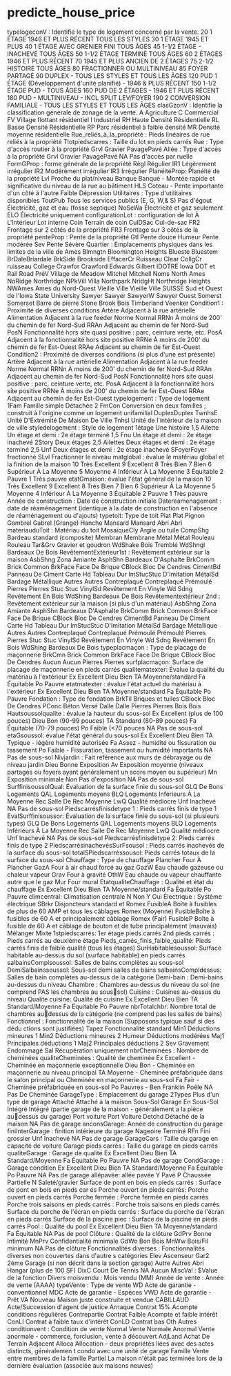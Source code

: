 # predicte_house_price
typelogeconV : Identifie le type de logement concerné par la vente.
20 1 ÉTAGE 1946 ET PLUS RÉCENT TOUS LES STYLES
30 1 ÉTAGE 1945 ET PLUS
40 1 ÉTAGE AVEC GRENIER FINI TOUS ÂGES
45 1-1/2 ÉTAGE - INACHEVÉ TOUS ÂGES
50 1-1/2 ÉTAGE TERMINÉ TOUS ÂGES
60 2 ÉTAGES 1946 ET PLUS RÉCENT
70 1945 ET PLUS ANCIEN DE 2 ÉTAGES
75 2-1/2 HISTOIRE TOUS ÂGES
80 FRACTIONNER OU MULTINIVEAU
85 FOYER PARTAGÉ
90 DUPLEX - TOUS LES STYLES ET TOUS LES ÂGES
120 PUD 1 ÉTAGE (Développement d'unité planifié) - 1946 & PLUS RÉCENT
150 1-1/2 ÉTAGE PUD - TOUS ÂGES
160 PUD DE 2 ÉTAGES - 1946 ET PLUS RÉCENT
180 PUD - MULTINIVEAU - INCL SPLIT LEV/FOYER
190 2 CONVERSION FAMILIALE - TOUS LES STYLES ET TOUS LES ÂGES
clasGzonV : Identifie la classification générale de zonage de la vente.
A Agriculture
C Commercial
FV Village flottant résidentiel
I Industriel
RH Haute Densité Résidentielle
RL Basse Densité Résidentielle
RP Parc résidentiel à faible densité
MR Densité moyenne résidentielle
Rue_reliés_à_la_propriété : Pieds linéaires de rue reliés à la propriété
Tlotpiedscarres : Taille du lot en pieds carrés
Rue : Type d'accès routier à la propriété
Grvl Gravier
PavagePavé
Allée : Type d'accès à la propriété
Grvl Gravier
PavagePavé
NA Pas d'accès par ruelle
FormGProp : forme générale de la propriété
Règl Régulier
IR1 Légèrement irrégulier
IR2 Modérément irrégulier
IR3 Irrégulier
PlanéitéProp: Planéité de la propriété
Lvl Proche du plat/niveau
Banque Banqué - Montée rapide et significative du niveau de la rue au bâtiment
HLS Coteau - Pente importante d'un côté à l'autre
Faible Dépression
Utilitaires : Type d'utilitaires disponibles
ToutPub Tous les services publics (E, G, W,& S)
Pas d'égout Électricité, gaz et eau (fosse septique)
NoSeWa Électricité et gaz seulement
ELO Électricité uniquement
configurationLot : configuration de lot
À L'Intérieur Lot interne
Coin Terrain de coin
CulDSac Cul-de-sac
FR2 Frontage sur 2 côtés de la propriété
FR3 Frontage sur 3 côtés de la propriété
penteProp : Pente de la propriété
Gtl Pente douce
Humeur Pente modérée
Sev Pente Sévère
Quartier : Emplacements physiques dans les limites de la ville de Ames
Blmngtn Bloomington Heights
Blueste Bluestem
BrDaleBriardale
BrkSide Brookside
EffacerCr Ruisseau Clear
CollgCr ruisseau College
Crawfor Crawford
Edwards
Gilbert
IDOTRE Iowa DOT et Rail Road
PréV Village de Meadow
Mitchel Mitchell
Noms North Ames
NoRidge Northridge
NPkVill Villa Northpark
NridgHt Northridge Heights
NWAmes Ames du Nord-Ouest
Vieille Ville Vieille Ville
SUISSE Sud et Ouest de l'Iowa State University
Sawyer Sawyer
SawyerW Sawyer Ouest
Somerst Somerset
Barre de pierre Stone Brook
Bois Timberland
Veenker
Condition1 : Proximité de diverses conditions
Artère Adjacent à la rue artérielle
Alimentation Adjacent à la rue feeder
Norme Normal
RRNn À moins de 200' du chemin de fer Nord-Sud
RRAn Adjacent au chemin de fer Nord-Sud
PosN Fonctionnalité hors site quasi positive : parc, ceinture verte, etc.
PosA Adjacent à la fonctionnalité hors site positive
RRNe À moins de 200' du chemin de fer Est-Ouest
RRAe Adjacent au chemin de fer Est-Ouest
Condition2 : Proximité de diverses conditions (si plus d'une est présente)
Artère Adjacent à la rue artérielle
Alimentation Adjacent à la rue feeder
Norme Normal
RRNn À moins de 200' du chemin de fer Nord-Sud
RRAn Adjacent au chemin de fer Nord-Sud
PosN Fonctionnalité hors site quasi positive : parc, ceinture verte, etc.
PosA Adjacent à la fonctionnalité hors site positive
RRNe À moins de 200' du chemin de fer Est-Ouest
RRAe Adjacent au chemin de fer Est-Ouest
typelogement : Type de logement
1Fam Famille simple Détachée
2 FmCon Conversion en deux familles ; construit à l'origine comme un logement 
unifamilial
DuplexDuplex
TwnhsE Unité D'Extrémité De Maison De Ville
TnhsI Unité de l'intérieur de la maison de ville
styledelogement : Style de logement
1étage Une histoire
1,5 Ailette Un étage et demi : 2e étage terminé
1,5 Fnu Un étage et demi : 2e étage inachevé
2Story Deux étages
2,5 Ailettes Deux étages et demi : 2e étage terminé
2,5 Unf Deux étages et demi : 2e étage inachevé
SFoyerFoyer fractionné
SLvl Fractionner le niveau
matglobal : évalue le matériau global et la finition de la maison
10 Très Excellent
9 Excellent
8 Très Bien
7 Bien
6 Supérieur À La Moyenne
5 Moyenne
4 Inférieur À La Moyenne
3 Équitable
2 Pauvre
1 Très pauvre
etatGmaison: évalue l'état général de la maison
10 Très Excellent
9 Excellent
8 Très Bien
7 Bien
6 Supérieur À La Moyenne
5 Moyenne
4 Inférieur À La Moyenne
3 Équitable
2 Pauvre
1 Très pauvre
Année de construction : Date de construction initiale
Datereamenagement : date de réaménagement (identique à la date de construction en l'absence 
de réaménagement ou d'ajouts)
typetoit: Type de toit
Plat Plat
Pignon
Gambrel Gabrel (Grange)
Hanche
Mansard Mansard
Abri Abri
materiauduToit : Matériau du toit
MosaïqueCly Argile ou tuile
CompShg Bardeau standard (composite)
Membran Membrane
Métal Métal
Rouleau Rouleau
Tar&Grv Gravier et goudron
WdShake Bois Tremblé
WdShngl Bardeaux De Bois
RevêtementExtérieur1st : Revêtement extérieur sur la maison
AsbShng Zona Amiante
AsphShn Bardeaux D'Asphalte
BrkComm Brick Common
BrkFace Face De Brique
CBlock Bloc De Cendres
CimentBd Panneau De Ciment
Carte Hd Tableau Dur
ImStucStuc D'Imitation
MétalSd Bardage Métallique
Autres Autres
Contreplaqué Contreplaqué
Prémoulé
Pierres Pierres
Stuc Stuc
VinylSd Revêtement En Vinyle
Wd Sdng Revêtement En Bois
WdShing Bardeaux De Bois
Revêtementextérieur 2nd : Revêtement extérieur sur la maison (si plus d'un matériau)
AsbShng Zona Amiante
AsphShn Bardeaux D'Asphalte
BrkComm Brick Common
BrkFace Face De Brique
CBlock Bloc De Cendres
CimentBd Panneau De Ciment
Carte Hd Tableau Dur
ImStucStuc D'Imitation
MétalSd Bardage Métallique
Autres Autres
Contreplaqué Contreplaqué
Prémoulé Prémoulé
Pierres Pierres
Stuc Stuc
VinylSd Revêtement En Vinyle
Wd Sdng Revêtement En Bois
WdShing Bardeaux De Bois
typeplacmaçon : Type de placage de maçonnerie
BrkCmn Brick Common
BrkFace Face De Brique
CBlock Bloc De Cendres
Aucun Aucun
Pierres Pierres
surfplacmaçon: Surface de placage de maçonnerie en pieds carrés
qualitematexter: Évalue la qualité du matériau à l'extérieur
Ex Excellent
Dieu Bien
TA Moyenne/standard
Fa Équitable
Po Pauvre
etatmatexter : évalue l'état actuel du matériau à l'extérieur
Ex Excellent
Dieu Bien
TA Moyenne/standard
Fa Équitable
Po Pauvre
Fondation : Type de fondation
BrkTil Briques et tuiles
CBlock Bloc De Cendres
PConc Béton Versé
Dalle Dalle
Pierres Pierres
Bois Bois
Hautsoussolqualite : évalue la hauteur du sous-sol
Ex Excellent (plus de 100 pouces)
Dieu Bon (90-99 pouces)
TA Standard (80-89 pouces)
Fa Équitable (70-79 pouces)
Po Faible (<70 pouces
NA Pas de sous-sol
etaGsoussol: évalue l'état général du sous-sol
Ex Excellent
Dieu Bien
TA Typique - légère humidité autorisée
Fa Assez - humidité ou fissuration ou tassement
Po Faible - Fissuration, tassement ou humidité importants
NA Pas de sous-sol
Nivjardin : Fait référence aux murs de débrayage ou de niveau jardin
Dieu Bonne Exposition
Av Exposition moyenne (niveaux partagés ou foyers ayant généralement un score moyen 
ou supérieur)
Mn Exposition minimale
Non Pas d'exposition
NA Pas de sous-sol
SurffinisoussolQual: Évaluation de la surface finie du sous-sol
GLQ De Bons Logements
QAL Logements moyens
BLQ Logements Inférieurs À La Moyenne
Rec Salle De Rec Moyenne
LwQ Qualité médiocre
Unf Inachevé
NA Pas de sous-sol
Piedscarrésfinisdetype 1 : Pieds carrés finis de type 1
EvalSurffinisoussor: Évaluation de la surface finie du sous-sol (si plusieurs types)
GLQ De Bons Logements
QAL Logements moyens
BLQ Logements Inférieurs À La Moyenne
Rec Salle De Rec Moyenne
LwQ Qualité médiocre
Unf Inachevé
NA Pas de sous-sol
Piedscarrésfinisdetype 2: Pieds carrés finis de type 2
PiedscarrésinachevésSurFsousol : Pieds carrés inachevés de la surface du sous-sol
totalSPiedscarréssousol: Pieds carrés totaux de la surface du sous-sol
Chauffage : Type de chauffage
Plancher Four À Plancher
GazA Four à air chaud forcé au gaz
GazW Eau chaude gazeuse ou chaleur vapeur
Grav Four à gravité
OthW Eau chaude ou vapeur chauffante autre que le gaz
Mur Four mural
EtatqualiteChauffage : Qualité et état du chauffage
Ex Excellent
Dieu Bien
TA Moyenne/standard
Fa Équitable
Po Pauvre
climcentral: Climatisation centrale
N Non
Y Oui
Électrique : Système électrique
SBrkr Disjoncteurs standard et Romex
FusibleA Boîte à fusibles de plus de 60 AMP et tous les câblages Romex (Moyenne)
FusibleBoîte à fusibles de 60 A et principalement câblage Romex (Fair)
FusibleP Boîte à fusible de 60 A et câblage de bouton et de tube principalement 
(mauvais)
Mélanger Mixte
1stpiedscarrés: 1er étage pieds carrés
2nd pieds carrés : Pieds carrés au deuxième étage
Pieds_carrés_finis_faible_qualité: Pieds carrés finis de faible qualité (tous les étages)
SurHabitablesoussol: Surface habitable au-dessus du sol (surface habitable) en pieds carrés
salbainsComplsoussol: Salles de bains complètes au sous-sol
DemiSalbainssoussol: Sous-sol demi salles de bains
salbainsCompldessus: Salles de bain complètes au-dessus de la catégorie
Demi-bain : Demi-bains au-dessus du niveau
Chambre : Chambres au-dessus du niveau du sol (ne comprend PAS les chambres au soussol)
Cuisine : Cuisines au-dessus du niveau
Qualite cuisine: Qualité de cuisine
Ex Excellent
Dieu Bien
TA Standard/Moyenne
Fa Équitable
Po Pauvre
nbrTotalchbr: Nombre total de chambres audessus de la catégorie (ne comprend pas les salles de bains)
Fonctionnel : Fonctionnalité de la maison (Supposons typique sauf si des dédu
ctions sont justifiées)
Tapez Fonctionnalité standard
Min1 Déductions mineures 1
Min2 Déductions mineures 2
Humeur Déductions modérées
Maj1 Principales déductions 1
Maj2 Principales déductions 2
Sev Gravement Endommagé
Sal Récupération uniquement
nbrCheminées : Nombre de cheminées
qualiteCheminées : Qualité de cheminée
Ex Excellent - Cheminée en maçonnerie exceptionnelle
Dieu Bon - Cheminée en maçonnerie au niveau principal
TA Moyenne - Cheminée préfabriquée dans le salon principal ou Cheminée en
maçonnerie au sous-sol
Fa Fair - Cheminée préfabriquée en sous-sol
Po Pauvres - Ben Franklin Poêle
NA Pas De Cheminée
GarageType : Emplacement du garage
2Types Plus d'un type de garage
Attaché Attaché à la maison
Sous-Sol Garage En Sous-Sol
Intégré Intégré (partie garage de la maison - généralement a la pièce audessus du garage)
Port voiture Port Voiture
Detchd Détaché de la maison
NA Pas de garage
anconsGarage: Année de construction du garage
finiInterGarage : finition intérieure du garage
Nageoire Terminé
RFn Fini grossier
Unf Inachevé
NA Pas de garage
GarageCars : Taille du garage en capacité de voiture
Garage pieds carrés : Taille du garage en pieds carrés
qualiteGarage : Garage de qualité
Ex Excellent
Dieu Bien
TA Standard/Moyenne
Fa Équitable
Po Pauvre
NA Pas de garage
CondGarage : Garage condition
Ex Excellent
Dieu Bien
TA Standard/Moyenne
Fa Équitable
Po Pauvre
NA Pas de garage
allépavée: allée pavée
Y Pavé
P Chaussée Partielle
N Saleté/gravier
Surface de pont en bois en pieds carrés : Surface de pont en bois en pieds car
és
Porche ouvert en pieds carrés: Porche ouvert en pieds carrés
Porche fermée : Porche fermée en pieds carrés
Porche trois saisons en pieds carrés : Porche trois saisons en pieds carrés
Surface du porche de l'écran en pieds carrés : Surface du porche de l'écran en
pieds carrés
Surface de la piscine piec : Surface de la piscine en pieds carrés
Pool : Qualité du pool
Ex Excellent
Dieu Bien
TA Moyenne/standard
Fa Équitable
NA Pas de pool
Clôture : Qualité de la clôture
GdPrv Bonne Intimité
MnPrv Confidentialité minimale
GdWo Bon Bois
MnWw Bois/Fil minimum
NA Pas de clôture
Fonctionnalités diverses : Fonctionnalités diverses non couvertes dans d'autre
s catégories
Elev Ascenseur
Gar2 2ème Garage (si non décrit dans la section garage)
Autre Autres
Abri Hangar (plus de 100 SF)
DixC Court De Tennis
NA Aucun
MiscVal : $Value de la fonction Divers
moisvendu : Mois vendu (MM)
Année de vente : Année de vente (AAAA)
typeVente : Type de vente
WD Acte de garantie - conventionnel
MDC Acte de garantie - Espèces
VWD Acte de garantie - Prêt VA
Nouveau Maison juste construite et vendue
CABILLAUD Acte/Succession d'agent de justice
Arnaque Contrat 15% Acompte conditions régulières
Contrepartie Contrat Faible Acompte et faible intérêt
ConLI Contrat à faible taux d'intérêt
ConLD Contrat bas
Oth Autres
conditionvent : Condition de vente
Normal Vente Normale
Anormal Vente anormale - commerce, forclusion, vente à découvert
AdjLand Achat De Terrain Adjacent
Alloca Allocation - deux propriétés liées avec des actes distincts, généralemen
t condo avec une unité de garage
Famille Vente entre membres de la famille
Partiel La maison n'était pas terminée lors de la dernière évaluation (associée
aux maisons neuves)